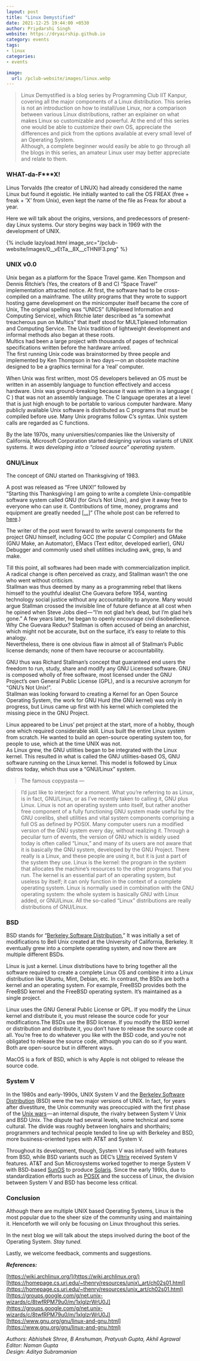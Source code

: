 ```yaml
---
layout: post
title: "Linux Demystified"
date: 2021-12-25 19:44:00 +0530
author: Priydarshi Singh
website: https://dryairship.github.io
category: events
tags:
- linux
categories:
- events

image:
  url: /pclub-website/images/linux.webp
---
```


> Linux Demystified is a blog series by Programming Club IIT Kanpur, covering all the major components of a Linux distribution. This series is not an introduction on how to install/use Linux, nor a comparison between various Linux distributions, rather an explainer on what makes Linux so customizable and powerful. At the end of this series one would be able to customize their own OS, appreciate the differences and pick from the options available at every small level of an Operating System.  
> Although, a complete beginner would easily be able to go through all the blogs in this series, an amateur Linux user may better appreciate and relate to them.

### WHAT-da-F\*\*\*X!

Linus Torvalds (the creator of LINUX) had already considered the name Linux but found it egoistic. He initially wanted to call the OS FREAX (free + freak + ’X’ from Unix), even kept the name of the file as Freax for about a year.

Here we will talk about the origins, versions, and predecessors of present-day Linux systems. Our story begins way back in 1969 with the development of UNIX.

{% include lazyload.html image_src="/pclub-website/images/0__vEtTa__8X__cTHNIF3.png" %}

### UNIX v0.0

Unix began as a platform for the Space Travel game. Ken Thompson and Dennis Ritchie’s (Yes, the creators of B and C) “Space Travel” implementation attracted notice. At first, the software had to be cross-compiled on a mainframe. The utility programs that they wrote to support hosting game development on the minicomputer itself became the core of Unix, The original spelling was “UNICS” (UNiplexed Information and Computing Service), which Ritchie later described as “a somewhat treacherous pun on Multics” that itself stood for MULTiplexed Information and Computing Service. The Unix tradition of lightweight development and informal methods also began at these roots.   
Multics had been a large project with thousands of pages of technical specifications written before the hardware arrived.   
The first running Unix code was brainstormed by three people and implemented by Ken Thompson in two days — on an obsolete machine designed to be a graphics terminal for a ‘real’ computer.

When Unix was first written, most OS developers believed an OS must be written in an assembly language to function effectively and access hardware. Unix was ground-breaking because it was written in a language ( C ) that was not an assembly language. The C language operates at a level that is just high enough to be portable to various computer hardware. Many publicly available Unix software is distributed as C programs that must be compiled before use. Many Unix programs follow C’s syntax. Unix system calls are regarded as C functions.

By the late 1970s, many universities/companies like the University of California, Microsoft Corporation started designing various variants of UNIX systems. _It was developing into a “closed source” operating system_.

### GNU/Linux

The concept of GNU started on Thanksgiving of 1983.

A post was released as “Free UNIX!” followed by  
“Starting this Thanksgiving I am going to write a complete Unix-compatible software system called GNU (for Gnu’s Not Unix), and give it away free to everyone who can use it. Contributions of time, money, programs and equipment are greatly needed \[[…](https://groups.google.com/g/net.unix-wizards/c/8twfRPM79u0/m/1xlglzrWrU0J)\]” (The whole post can be referred to [here](https://groups.google.com/g/net.unix-wizards/c/8twfRPM79u0/m/1xlglzrWrU0J).)

The writer of the post went forward to write several components for the project GNU himself, including GCC (the popular C Compiler) and GMake (GNU Make, an Automator), EMacs (Text editor, developed earlier), GNU Debugger and commonly used shell utilities including awk, grep, ls and make.

Till this point, all softwares had been made with commercialization implicit. A radical change is often perceived as crazy, and Stallman wasn’t the one who went without criticism.  
Stallman was thus deemed by many as a programming rebel that likens himself to the youthful idealist Che Guevara before 1954, wanting technology social justice without any accountability to anyone. Many would argue Stallman crossed the invisible line of future defiance at all cost when he opined when Steve Jobs died — “I’m not glad he’s dead, but I’m glad he’s gone.” A few years later, he began to openly encourage civil disobedience. Why Che Guevara Redux? Stallman is often accused of being an anarchist, which might not be accurate, but on the surface, it’s easy to relate to this analogy.  
Nevertheless, there is one obvious flaw in almost all of Stallman’s Public license demands; none of them have recourse or accountability.

GNU thus was Richard Stallman’s concept that guaranteed end users the freedom to run, study, share and modify any GNU Licensed software. GNU is composed wholly of free software, most licensed under the GNU Project’s own General Public License (GPL), and is a recursive acronym for “GNU’s Not Unix!”.  
Stallman was looking forward to creating a Kernel for an Open Source Operating System, the work for GNU Hurd (the GNU kernel) was only in progress, but Linus came up first with his kernel which completed the missing piece in the GNU Project.

Linux appeared to be Linus’ pet project at the start, more of a hobby, though one which required considerable skill. Linus built the entire Linux system from scratch. He wanted to build an open-source operating system too, for people to use, which at the time UNIX was not.  
As Linux grew, the GNU utilities began to be integrated with the Linux kernel. This resulted in what is called the GNU utilities-based OS, GNU software running on the Linux kernel. This model is followed by Linux distros today, which thus use a “GNU/Linux” system.

> The famous copypasta —

> I’d just like to interject for a moment. What you’re referring to as Linux, is in fact, GNU/Linux, or as I’ve recently taken to calling it, GNU plus Linux. Linux is not an operating system unto itself, but rather another free component of a fully functioning GNU system made useful by the GNU corelibs, shell utilities and vital system components comprising a full OS as defined by POSIX. Many computer users run a modified version of the GNU system every day, without realizing it. Through a peculiar turn of events, the version of GNU which is widely used today is often called “Linux,” and many of its users are not aware that it is basically the GNU system, developed by the GNU Project. There really is a Linux, and these people are using it, but it is just a part of the system they use. Linux is the kernel: the program in the system that allocates the machine’s resources to the other programs that you run. The kernel is an essential part of an operating system, but useless by itself; it can only function in the context of a complete operating system. Linux is normally used in combination with the GNU operating system: the whole system is basically GNU with Linux added, or GNU/Linux. All the so-called “Linux” distributions are really distributions of GNU/Linux.

### BSD

BSD stands for “[Berkeley Software Distribution](https://en.wikipedia.org/wiki/Berkeley_Software_Distribution),” It was initially a set of modifications to Bell Unix created at the University of California, Berkeley. It eventually grew into a complete operating system, and now there are multiple different BSDs.

Linux is just a kernel. Linux distributions have to bring together all the software required to create a complete Linux OS and combine it into a Linux distribution like Ubuntu, Mint, Debian, etc. In contrast, the BSDs are both a kernel and an operating system. For example, FreeBSD provides both the FreeBSD kernel and the FreeBSD operating system. It’s maintained as a single project.

Linux uses the GNU General Public License or GPL. If you modify the Linux kernel and distribute it, you must release the source code for your modifications.The BSDs use the BSD license. If you modify the BSD kernel or distribution and distribute it, you don’t have to release the source code at all. You’re free to do whatever you like with the BSD code, and you’re not obligated to release the source code, although you can do so if you want. Both are open-source but in different ways.

MacOS is a fork of BSD, which is why Apple is not obliged to release the source code.

### System V

In the 1980s and early-1990s, UNIX System V and the [Berkeley Software Distribution](https://en.wikipedia.org/wiki/Berkeley_Software_Distribution) (BSD) were the two major versions of UNIX. In fact, for years after divestiture, the Unix community was preoccupied with the first phase of the [Unix wars](https://en.wikipedia.org/wiki/Unix_wars) — an internal dispute, the rivalry between System V Unix and BSD Unix. The dispute had several levels, some technical and some cultural. The divide was roughly between longhairs and shorthairs; programmers and technical people tended to line up with Berkeley and BSD, more business-oriented types with AT&T and System V.

Throughout its development, though, System V was infused with features from BSD, while BSD variants such as DEC’s [Ultrix](https://en.wikipedia.org/wiki/Ultrix) received System V features. AT&T and Sun Microsystems worked together to merge System V with BSD-based [SunOS](https://en.wikipedia.org/wiki/SunOS) to produce [Solaris](https://en.wikipedia.org/wiki/Solaris_%28operating_system%29). Since the early 1990s, due to standardization efforts such as [POSIX](https://en.wikipedia.org/wiki/POSIX) and the success of Linux, the division between System V and BSD has become less critical.

### Conclusion

Although there are multiple UNIX based Operating Systems, Linux is the most popular due to the sheer size of the community using and maintaining it. Henceforth we will only be focusing on Linux throughout this series.

In the next blog we will talk about the steps involved during the boot of the Operating System. _Stay tuned._

Lastly, we welcome feedback, comments and suggestions.

**_References:_**

[https://wiki.archlinux.org/](https://wiki.archlinux.org/)  
[https://homepage.cs.uri.edu/~thenry/resources/unix\_art/ch02s01.html](https://homepage.cs.uri.edu/~thenry/resources/unix_art/ch02s01.html)  
[https://groups.google.com/g/net.unix-wizards/c/8twfRPM79u0/m/1xlglzrWrU0J](https://groups.google.com/g/net.unix-wizards/c/8twfRPM79u0/m/1xlglzrWrU0J)  
[https://www.gnu.org/gnu/linux-and-gnu.html](https://www.gnu.org/gnu/linux-and-gnu.html)

_Authors: Abhishek Shree, B Anshuman, Pratyush Gupta, Akhil Agrawal  
Editor: Naman Gupta  
Design: Aditya Subramanian_